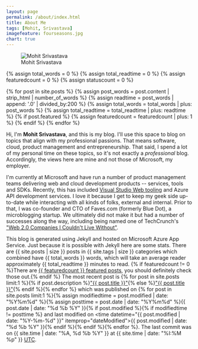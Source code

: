 ```yaml
---
layout: page
permalink: /about/index.html
title: About Me
tags: [Mohit, Srivastava]
imagefeature: fourseasons.jpg
chart: true
---
```

<figure>
  <img src="{{ site.baseurl }}/images/mohitsriv.jpg" alt="Mohit Srivastava">
  <figcaption>Mohit Srivastava</figcaption>
</figure>

{% assign total_words = 0 %}
{% assign total_readtime = 0 %}
{% assign featuredcount = 0 %}
{% assign statuscount = 0 %}

{% for post in site.posts %}
    {% assign post_words = post.content | strip_html | number_of_words %}
    {% assign readtime = post_words | append: '.0' | divided_by:200 %}
    {% assign total_words = total_words | plus: post_words %}
    {% assign total_readtime = total_readtime | plus: readtime %}
    {% if post.featured %}
    {% assign featuredcount = featuredcount | plus: 1 %}
    {% endif %}
{% endfor %}

Hi, I'm **Mohit Srivastava**, and this is my blog. I'll use this space to blog on topics
that align with my professional passions. That means software, cloud, product management
and entrepreneurship. That said, I spend a lot of my personal time on these topics, so it's 
not exactly a *professional* blog. Accordingly, the views here are mine and not those of 
Microsoft, my employer.

I'm currently at Microsoft and have run a number of product management teams delivering
web and cloud development products -- services, tools and SDKs. Recently, this has included [Visual Studio Web tooling](http://visualstudio.com/web) and Azure API development services. I love it because I 
get to keep my geek side up-to-date while interacting with all kinds of folks, external
and internal. Prior to that, I was co-founder and CTO of Faves.com (formerly Blue Dot), 
a microblogging startup. We ultimately did not make it but had a number of successes
along the way, including being named one of TechCrunch's ["Web 2.0 Companies I 
Couldn't Live Without"](http://techcrunch.com/2007/01/02/2007-web-20-companies-i-couldnt-live-without/).

This blog is generated using Jekyll and hosted on Microsoft Azure App Service. Just
because it is possible with Jekyll here are some stats. There are {{ site.posts | size }} posts in {{ site.tags | size }} categories which combined have {{ total_words }} words, which will take an average reader approximately <span class="time">{{ total_readtime }}</span> minutes to read. {% if featuredcount != 0 %}There are <a href="{{ site.baseurl }}/featured">{{ featuredcount }} featured posts</a>, you should definitely check those out.{% endif %} The most recent post is {% for post in site.posts limit:1 %}{% if post.description %}<a href="{{ site.baseurl }}{{ post.url }}" title="{{ post.description }}">"{{ post.title }}"</a>{% else %}<a href="{{ site.baseurl }}{{ post.url }}" title="{{ post.description }}" title="Read more about {{ post.title }}">"{{ post.title }}"</a>{% endif %}{% endfor %} which was published on {% for post in site.posts limit:1 %}{% assign modifiedtime = post.modified | date: "%Y%m%d" %}{% assign posttime = post.date | date: "%Y%m%d" %}<time datetime="{{ post.date | date_to_xmlschema }}" class="post-time">{{ post.date | date: "%d %b %Y" }}</time>{% if post.modified %}{% if modifiedtime != posttime %} and last modified on <time datetime="{{ post.modified | date: "%Y-%m-%d" }}" itemprop="dateModified">{{ post.modified | date: "%d %b %Y" }}</time>{% endif %}{% endif %}{% endfor %}. The last commit was on {{ site.time | date: "%A, %d %b %Y" }} at {{ site.time | date: "%I:%M %p" }} [UTC](http://en.wikipedia.org/wiki/Coordinated_Universal_Time "Temps Universel Coordonné").

<!--
I am an PhD candidate in *ESE* at the [SEAS](http://www.seas.upenn.edu/) at **UPENN**. I am licensed as a Professional Engineer (P.E) to practice in the states of Texas, Massachusetts and California. I double majored in EECS and Mathematics during my undergraduate life at [MIT](http://www.mit.edu/), and currently focusing on Electrical Engineering for my post-graduate studies.

*[ESE]: Electrical and Systems Engineering
*[SEAS]: School of Engineering and Applied Science
*[MIT]: Massachusetts Institute of Technology
*[EECS]: Electrical and Computer Engineering
*[UPENN]: University of Pennsylvania

<figure>
	<img src="{{ site.baseurl }}/images/Hossain-Mohd-Faysal.jpg" alt="Hossain Mohammad Faysal">
	<figcaption>At Bates Linear Accelerator Center</figcaption>
</figure>

I was born and brought up in Doha. Yes, its a desert peninsula, yes we have camels and falcons and all the other Middle Eastern traits/stereotypes you can think of.

<figure class="third">
	<a href="{{ site.baseurl }}/images/about/1.jpg"><img src="{{ site.baseurl }}/images/about/1-001.jpg"></a>
	<a href="{{ site.baseurl }}/images/about/2.jpg"><img src="{{ site.baseurl }}/images/about/2-001.jpg"></a>
	<a href="{{ site.baseurl }}/images/about/3.jpg"><img src="{{ site.baseurl }}/images/about/3-001.jpg"></a>
</figure>
<figure class="half">
	<a href="{{ site.baseurl }}/images/about/4.jpg"><img src="{{ site.baseurl }}/images/about/4-001.jpg"></a>
	<a href="{{ site.baseurl }}/images/about/5.jpg"><img src="{{ site.baseurl }}/images/about/5-001.jpg"></a>
</figure>
<figure class="third">
	<a href="{{ site.baseurl }}/images/about/6.jpg"><img src="{{ site.baseurl }}/images/about/6-001.jpg"></a>
	<a href="{{ site.baseurl }}/images/about/7.jpg"><img src="{{ site.baseurl }}/images/about/7-001.jpg"></a>
	<a href="{{ site.baseurl }}/images/about/8.jpg"><img src="{{ site.baseurl }}/images/about/8-001.jpg"></a>
	<figcaption>Doha at its full glory.</figcaption>
</figure>

At some point in the not-terribly-distant future, I hope to found a self-sustaining collective of clever people, for fun, profit(?), and the promotion of human life in the universe. This might wind up in Qatar, Bangladesh, Scandinavia, the Massachusetts Bay Area, the SF Bay Area, Japan, Germany, or the dustbin of overly idealistic plans. (Yes, I have a special bin for overly idealistic plans. In my district they can't be recycled with residential mixed paper.) The most challenging aspect of this concept is to curtail unproductive competition with other people who will inevitably have the same idea. (Some sort of cooperative federation...) I'm presently looking for people who might be interested in being a part of such an organization.

Anyways, for now I'm just working toward changing the face of Electrical Engineering forever. Not that I necessarily expect to succeed, but it's something to strive for, and it's a fun problem to work on.


Entrepreneur  
Designer  
***Engineer***  
Inventor  

I
make
stuff.


*Beautiful, practical, meaningful stuff.*


I make what I love.

*I love what I do.*


But over the years, I noticed that somehow, along the way, software designed to help us be creative, actually made us less creative. That's because we believe our best ideas emerge when we use pencils and paper.
So I set out to build tools that work the way I do.


Tools for the creative space — the 53 centimeters that magically link head, heart, and hand. Tools as simple as pencil and paper. Tools so essential, I  really can't imagine work without them.


For
the makers,  
the creators,  
the discoverers,  
the original thinkers,  
***This is the space to create.***-->